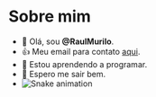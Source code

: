 # Sobre mim
- 👋 Olá, sou **@RaulMurilo**.
- 👍 Meu email para contato [aqui](raul.cunha@escola.pr.gov.br).
- 🌱 Estou aprendendo a programar.
- 🥇 Espero me sair bem.
- ![Snake animation](https://github.com/RaulMurilo/RaulMurilo/blob/output/github-contribution-grid-snake.svg)
